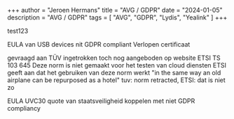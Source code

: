 +++
author = "Jeroen Hermans"
title = "AVG / GDPR"
date = "2024-01-05"
description = "AVG / GDPR"
tags = [
    "AVG", "GDPR", "Lydis", "Yealink"
]
+++

test123
<!--more-->
EULA van USB devices nit GDPR compliant
Verlopen certificaat

gevraagd aan TÜV
ingetrokken
toch nog aangeboden op website
ETSI TS 103 645
Deze norm is niet gemaakt voor het testen van cloud diensten
ETSI geeft aan dat het gebruiken van deze norm werkt "in the same way an old airplane can be repurposed as a hotel"
tuv: norm retracted, ETSI: dat is niet zo

EULA UVC30
quote van staatsveiligheid
koppelen met niet GDPR compliancy
